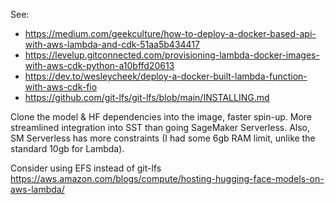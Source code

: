 See:
* https://medium.com/geekculture/how-to-deploy-a-docker-based-api-with-aws-lambda-and-cdk-51aa5b434417
* https://levelup.gitconnected.com/provisioning-lambda-docker-images-with-aws-cdk-python-a10bffd20613
* https://dev.to/wesleycheek/deploy-a-docker-built-lambda-function-with-aws-cdk-fio
* https://github.com/git-lfs/git-lfs/blob/main/INSTALLING.md

Clone the model & HF dependencies into the image, faster spin-up. More streamlined integration into SST than going SageMaker Serverless. Also, SM Serverless has more constraints (I had some 6gb RAM limit, unlike the standard 10gb for Lambda).

Consider using EFS instead of git-lfs https://aws.amazon.com/blogs/compute/hosting-hugging-face-models-on-aws-lambda/
